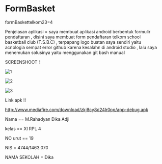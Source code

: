 # FormBasket
formBaskettelkom23=4

Penjelasan aplikasi = saya membuat aplikasi android berbentuk formulir pendaftaran , disini saya membuat form pendaftaran telkom school basketball club (T.S.B.C) , terpapang logo buatan saya sendiri yaitu acnologia 
sempat error github karena kesalahn di android studio , lalu saya menemukan solusinya yaitu menggunakan git bash manual 

SCREENSHOOT !

![1](http://www.mediafire.com/convkey/6c7c/1bxbbclisgtt11zzg.jpg)


![2](http://www.mediafire.com/convkey/c196/o69sl23ez1xpp68zg.jpg)

![3](http://www.mediafire.com/convkey/35d5/2obn8hk3skhte2czg.jpg)


Link apk !!

http://www.mediafire.com/download/zkj8cy8d24lr0pp/app-debug.apk

Nama == M.Rahadyan Dika Adji

kelas == XI RPL 4

NO urut == 19

NIS = 4744/1463.070

NAMA SEKOLAH = Dika 
